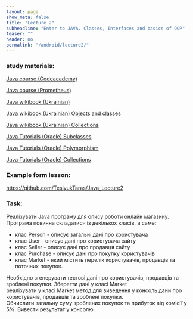 ```yaml
---
layout: page
show_meta: false
title: "Lecture 2"
subheadline: "Enter to JAVA. Classes, Interfaces and basics of OOP"
teaser: ""
header: no
permalink: "/android/lecture2/"
---
```


### study materials:


[Java course (Codeacademy)](https://www.codecademy.com/catalog/language/java)

[Java course (Prometheus)](https://courses.prometheus.org.ua/courses/EPAM/JAVA101/2016_T2/about)

[Java wikibook (Ukrainian)](https://uk.wikibooks.org/wiki/%D0%9E%D1%81%D0%B2%D0%BE%D1%8E%D1%94%D0%BC%D0%BE_Java)

[Java wikibook (Ukrainian) Objects and classes](https://uk.wikibooks.org/wiki/Освоюємо_Java/Об%27єкти_і_класи)


[Java wikibook (Ukrainian) Collections](https://uk.wikibooks.org/wiki/Освоюємо_Java/Колекції)

[Java Tutorials (Oracle) Subclasses](https://docs.oracle.com/javase/tutorial/java/IandI/subclasses.html)

[Java Tutorials (Oracle) Polymorphism](https://docs.oracle.com/javase/tutorial/java/IandI/polymorphism.html)

[Java Tutorials (Oracle) Collections](https://docs.oracle.com/javase/tutorial/collections/index.html)


### Example form lesson:
https://github.com/TeslyukTaras/Java_Lecture2<br> 

### Task:
Реалізувати Java програму для опису роботи онлайн магазину. Програма повинна складатися із декількох класів, а саме:<br>
* клас Person - описує загальні дані про користувача
* клас User - описує дані про користувача сайту
* клас Seller - описує дані про продавця сайту
* клас Purchase - описує дані про покупку користувачів
* клас Market - який містить перелік користувачів, продавців та поточних покупок.

Необхідно згенерувати тестові дані про користувачів, продавців та зроблені покупки. Зберегти дані у класі Market<br>
реалізувати у класі Market метод для виведення у консоль дани про користувачів, продавців та зроблені покупки.<br>
Обчислити загальну суму зроблених покупок та прибуток від комісії у 5%. Вивести результат у консолю.<br>